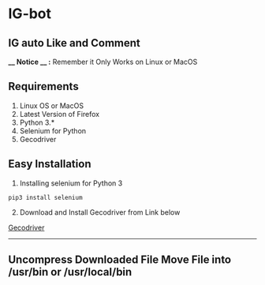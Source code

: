 # IG-bot

## IG auto Like and Comment 

**__ Notice __ :** Remember it Only Works on Linux or MacOS

## Requirements
1. Linux OS or MacOS
2. Latest Version of Firefox
3. Python 3.*
4. Selenium for Python
5. Gecodriver

## Easy Installation
1. Installing selenium for Python 3
```
pip3 install selenium
```
2. Download and Install Gecodriver from Link below

[Gecodriver](http://github.com/mozilla/geckodriver/releases)

---
Uncompress  Downloaded File
Move File into /usr/bin or /usr/local/bin
---

